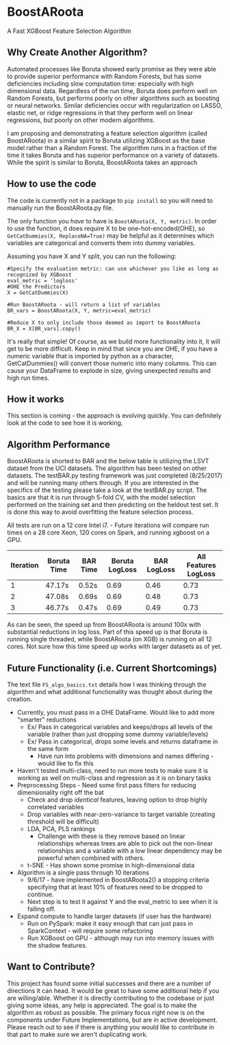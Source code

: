 # BoostARoota  
A Fast XGBoost Feature Selection Algorithm  

## Why Create Another Algorithm?  
Automated processes like Boruta showed early promise as they were able to provide superior performance with Random Forests, but has some deficiencies including slow computation time: especially with high dimensional data. Regardless of the run time, Boruta does perform well on Random Forests, but performs poorly on other algorithms such as boosting or neural networks. Similar deficiencies occur with regularization on LASSO, elastic net, or ridge regressions in that they perform well on linear regressions, but poorly on other modern algorithms.

I am proposing and demonstrating a feature selection algorithm (called BoostARoota) in a similar spirit to Boruta utilizing XGBoost as the base model rather than a Random Forest. The algorithm runs in a fraction of the time it takes Boruta and has superior performance on a variety of datasets.  While the spirit is similar to Boruta, BoostARoota takes an approach 

## How to use the code  
The code is currently not in a package to `pip install` so you will need to manually run the BoostARoota.py file.  

The only function you _have_ to have is `BoostARoota(X, Y, metric)`.  In order to use the function, it does require X to be one-hot-encoded(OHE), so `GetCatDummies(X, ReplaceNA=True)` may be helpful as it determines which variables are categorical and converts them into dummy variables.  

Assuming you have X and Y split, you can run the following:  
```
#Specify the evaluation metric: can use whichever you like as long as recognized by XGBoost
eval_metric = 'logloss' 
#OHE the Predictors
X = GetCatDummies(X)

#Run BoostARoota - will return a list of variables
BR_vars = BoostARoota(X, Y, metric=eval_metric)

#Reduce X to only include those deemed as import to BoostARoota
BR_X = X[BR_vars].copy()
```

It's really that simple!  Of course, as we build more functionality into it, it will get to be more difficult.  Keep in mind that since you are OHE, if you have a numeric variable that is imported by python as a character, GetCatDummies() will convert those numeric into many columns.  This can cause your DataFrame to explode in size, giving unexpected results and high run times.


## How it works  

This section is coming - the approach is evolving quickly.  You can definitely look at the code to see how it is working.

## Algorithm Performance  

BoostARoota is shorted to BAR and the below table is utilizing the LSVT dataset from the UCI datasets.  The algorithm has been tested on other datasets.  The testBAR.py testing framework was just completed (8/25/2017) and will be running many others through.  If you are interested in the specifics of the testing please take a look at the testBAR.py script.  The basics are that it is run through 5-fold CV, with the model selection performed on the training set and then predicting on the heldout test set.  It is done this way to avoid overfitting the feature selection process.

All tests are run on a 12 core Intel i7. - Future iterations will compare run times on a 28 core Xeon, 120 cores on Spark, and running xgboost on a GPU.

Iteration | Boruta Time| BAR Time |Boruta LogLoss|BAR LogLoss|All Features LogLoss|
| ------- | -----------| ---- | ---- | ---- | ---- |
|      1  | 47.17s  | 0.52s   | 0.69 | 0.46 | 0.73 |
|      2  | 47.08s  | 0.69s   | 0.69 | 0.48 | 0.73 |
|      3  | 46.77s  | 0.47s   | 0.69 | 0.49 | 0.73 |

As can be seen, the speed up from BoostARoota is around 100x with substantial reductions in log loss.  Part of this speed up is that Boruta is running single threaded, while BoostARoota (on XGB) is running on all 12 cores.  Not sure how this time speed up works with larger datasets as of yet.

## Future Functionality (i.e. Current Shortcomings)
The text file `FS_algo_basics.txt` details how I was thinking through the algorithm and what additional functionality was thought about during the creation.
 * Currently, you must pass in a OHE DataFrame. Would like to add more "smarter" reductions
   * Ex/ Pass in categorical variables and keeps/drops all levels of the variable (rather than just dropping some dummy variable/levels)
   * Ex/ Pass in categorical, drops some levels and returns dataframe in the same form
     * Have run into problems with dimensions and names differing - would like to fix this
 * Haven't tested multi-class, need to run more tests to make sure it is working as well on multi-class and regression as it is on binary tasks
 * Preprocessing Steps - Need some first pass filters for reducing dimensionality right off the bat
   * Check and drop _identical_ features, leaving option to drop highly correlated variables
   * Drop variables with near-zero-variance to target variable (creating threshold will be difficult)
   * LDA, PCA, PLS rankings 
     * Challenge with these is they remove based on linear relationships whereas trees are able to pick out the non-linear relationships and a variable with a low linear dependency may be powerful when combined with others.
   * t-SNE - Has shown some promise in high-dimensional data
 * Algorithm is a single pass through 10 iterations
   * 9/6/17 - have implemented in BoostARoota2() a stopping criteria specifying that at least 10% of features need to be dropped to continue.
   * Next step is to test it against Y and the eval_metric to see when it is falling off.
 * Expand compute to handle larger datasets (if user has the hardware)
   * Run on PySpark: make it easy enough that can just pass in SparkContext - will require some refactoring
   * Run XGBoost on GPU - although may run into memory issues with the shadow features.
   


## Want to Contribute?

This project has found some initial successes and there are a number of directions it can head.  It would be great to have some additional help if you are willing/able.  Whether it is directly contributing to the codebase or just giving some ideas, any help is appreciated.  The goal is to make the algorithm as robust as possible.  The primary focus right now is on the components under Future Implementations, but are in active development.  Please reach out to see if there is anything you would like to contribute in that part to make sure we aren't duplicating work.  
